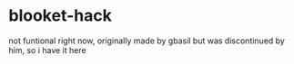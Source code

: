 # blooket-hack
not funtional right now, originally made by gbasil but was discontinued by him, so i have it here
